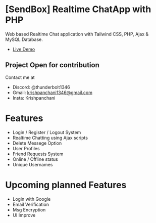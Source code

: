 # [SendBox] Realtime ChatApp with PHP 
Web based Realtime Chat application with Tailwind CSS, PHP, Ajax &amp; MySQL Database.

* [Live Demo](https://www.thunderdevelops.in/sendbox)

## Project Open for contribution
Contact me at 
* Discord: @thunderbolt1346
* Gmail: krishpanchani1346@gmail.com
* Insta: Krishpanchani

# Features

* Login / Register / Logout System
* Realtime Chatting using Ajax scripts
* Delete Messege Option
* User Profiles
* Friend Requests System
* Online / Offline status
* Unique Usernames

# Upcoming planned Features

* Login with Google
* Email Verification
* Msg Encryption
* UI Improve
